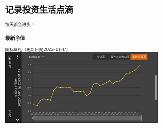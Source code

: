 # 记录投资生活点滴
<p>每天都会进步！</p>

### 最新净值
国标卓礼（更新日期2023-01-17）  
![](https://github.com/AIdancer/lifeasquant/blob/main/pictures/%E5%8D%93%E7%A4%BC20230117.jpg)
